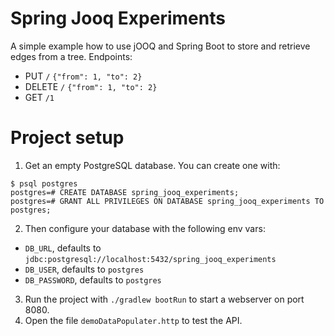 # Spring Jooq Experiments
A simple example how to use jOOQ and Spring Boot to store and retrieve edges from a tree.
Endpoints:
* PUT `/` `{"from": 1, "to": 2}`
* DELETE `/` `{"from": 1, "to": 2}`
* GET `/1`

# Project setup
1. Get an empty PostgreSQL database. You can create one with:
```
$ psql postgres
postgres=# CREATE DATABASE spring_jooq_experiments;
postgres=# GRANT ALL PRIVILEGES ON DATABASE spring_jooq_experiments TO postgres;
```

2. Then configure your database with the following env vars:
* `DB_URL`, defaults to `jdbc:postgresql://localhost:5432/spring_jooq_experiments`
* `DB_USER`, defaults to `postgres`
* `DB_PASSWORD`, defaults to `postgres`

3. Run the project with `./gradlew bootRun` to start a webserver on port 8080.
4. Open the file `demoDataPopulater.http` to test the API.